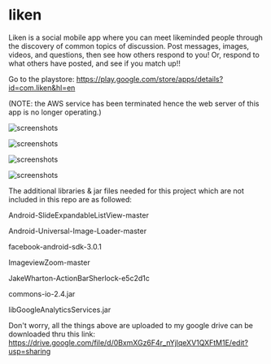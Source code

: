 liken
=====

Liken is a social mobile app where you can meet likeminded people through the discovery of common topics of discussion. Post messages, images, videos, and questions, then see how others respond to you! Or, respond to what others have posted, and see if you match up!!

Go to the playstore: https://play.google.com/store/apps/details?id=com.liken&hl=en 

(NOTE: the AWS service has been terminated hence the web server of this app is no longer operating.)

![screenshots](https://raw2.github.com/luelue/liken/master/Screenshot_2013-10-08-22-26-54.png)

![screenshots](https://raw2.github.com/luelue/liken/master/Screenshot_2013-10-08-22-26-43.png)

![screenshots](https://raw2.github.com/luelue/liken/master/Screenshot_2013-10-08-22-27-33.png)

![screenshots](https://raw2.github.com/luelue/liken/master/Screenshot_2013-10-08-22-27-18.png)

The additional libraries & jar files needed for this project which are not included in this repo are as followed:

Android-SlideExpandableListView-master

Android-Universal-Image-Loader-master

facebook-android-sdk-3.0.1

ImageviewZoom-master

JakeWharton-ActionBarSherlock-e5c2d1c

commons-io-2.4.jar

libGoogleAnalyticsServices.jar



Don't worry, all the things above are uploaded to my google drive can be downloaded thru this link:
https://drive.google.com/file/d/0BxmXGz6F4r_nYjlqeXV1QXFtM1E/edit?usp=sharing
